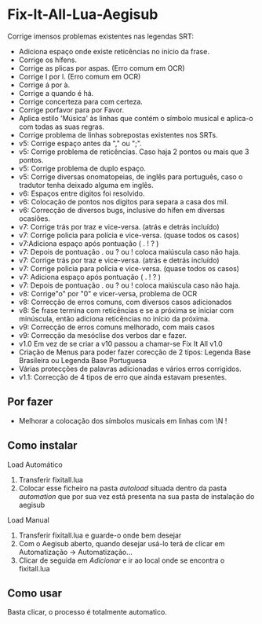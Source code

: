 Fix-It-All-Lua-Aegisub
========================

Corrige imensos problemas existentes nas legendas SRT:
- Adiciona espaço onde existe reticências no início da frase.
- Corrige os hífens.
- Corrige as plicas por aspas. (Erro comum em OCR)
- Corrige I por l. (Erro comum em OCR)
- Corrige á por à.
- Corrige a quando é há.
- Corrige concerteza para com certeza.
- Corrige porfavor para por Favor.
- Aplica estilo 'Música' às linhas que contém o símbolo musical e aplica-o com todas as suas regras.
- Corrige problema de linhas sobrepostas existentes nos SRTs.
-	v5: Corrige espaço antes da "," ou ";".
-	v5: Corrige problema de reticências. Caso haja 2 pontos ou mais que 3 pontos.
-	v5: Corrige problema de duplo espaço.
-	v5: Corrige diversas onomatopeias, de inglês para português, caso o tradutor tenha deixado alguma em inglês.
- v6: Espaços entre digitos foi resolvido.
- v6: Colocação de pontos nos digitos para separa a casa dos mil.
- v6: Correcção de diversos bugs, inclusive do hífen em diversas ocasiões.
- v7: Corrige trás por traz e vice-versa. (atrás e detrás incluído) 
- v7: Corrige policia para polícia e vice-versa. (quase todos os casos)
- v7:Adiciona espaço após pontuação ( . ! ? ) 
- v7: Depois de pontuação . ou ? ou ! coloca maiúscula caso não haja. 
- v7: Corrige trás por traz e vice-versa. (atrás e detrás incluído) 
- v7: Corrige policia para polícia e vice-versa. (quase todos os casos)
- v7: Adiciona espaço após pontuação ( . ! ? ) 
- v7: Depois de pontuação . ou ? ou ! coloca maiúscula caso não haja. 
- v8: Corrige"o" por "0" e vicer-versa, problema de OCR 
- v8: Correcção de erros comuns, com diversos casos adicionados
- v8: Se frase termina com reticências e se a próxima se iniciar com minúscula, então adiciona reticências no início da próxima. 
- v9: Correcção de erros comuns melhorado, com mais casos
- v9: Correcção da mesóclise dos verbos dar e fazer.
- v1.0 Em vez de se criar a v10 passou a chamar-se Fix It All v1.0
- Criação de Menus para poder fazer corecção de 2 tipos: Legenda Base Brasileira ou Legenda Base Portuguesa
- Várias protecções de palavras adicionadas e vários erros corrigidos.
- v1.1: Correcção de 4 tipos de erro que ainda estavam presentes.

Por fazer
-----------------
* Melhorar a colocação dos símbolos musicais em linhas com \N !


Como instalar
--------------

Load Automático

1. Transferir fixitall.lua
2. Colocar esse ficheiro na pasta _autoload_ situada dentro da pasta _automation_ que por sua vez está presenta na sua pasta de instalação do aegisub


Load Manual

1. Transferir fixitall.lua e guarde-o onde bem desejar
2. Com o Aegisub aberto, quando desejar usá-lo terá de clicar em Automatização -> Automatização...
3. Clicar de seguida em _Adicionar_ e ir ao local onde se encontra o fixitall.lua


Como usar
---------

Basta clicar, o processo é totalmente automatico.
